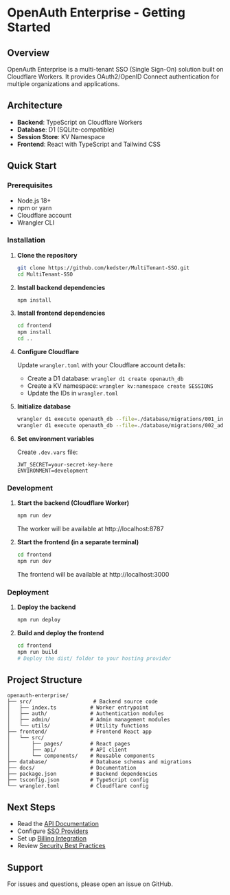# OpenAuth Enterprise - Getting Started

## Overview

OpenAuth Enterprise is a multi-tenant SSO (Single Sign-On) solution built on Cloudflare Workers. It provides OAuth2/OpenID Connect authentication for multiple organizations and applications.

## Architecture

- **Backend**: TypeScript on Cloudflare Workers
- **Database**: D1 (SQLite-compatible)
- **Session Store**: KV Namespace
- **Frontend**: React with TypeScript and Tailwind CSS

## Quick Start

### Prerequisites

- Node.js 18+
- npm or yarn
- Cloudflare account
- Wrangler CLI

### Installation

1. **Clone the repository**
   ```bash
   git clone https://github.com/kedster/MultiTenant-SSO.git
   cd MultiTenant-SSO
   ```

2. **Install backend dependencies**
   ```bash
   npm install
   ```

3. **Install frontend dependencies**
   ```bash
   cd frontend
   npm install
   cd ..
   ```

4. **Configure Cloudflare**
   
   Update `wrangler.toml` with your Cloudflare account details:
   - Create a D1 database: `wrangler d1 create openauth_db`
   - Create a KV namespace: `wrangler kv:namespace create SESSIONS`
   - Update the IDs in `wrangler.toml`

5. **Initialize database**
   ```bash
   wrangler d1 execute openauth_db --file=./database/migrations/001_initial_schema.sql
   wrangler d1 execute openauth_db --file=./database/migrations/002_add_sso_billing.sql
   ```

6. **Set environment variables**
   
   Create `.dev.vars` file:
   ```
   JWT_SECRET=your-secret-key-here
   ENVIRONMENT=development
   ```

### Development

1. **Start the backend (Cloudflare Worker)**
   ```bash
   npm run dev
   ```
   The worker will be available at http://localhost:8787

2. **Start the frontend (in a separate terminal)**
   ```bash
   cd frontend
   npm run dev
   ```
   The frontend will be available at http://localhost:3000

### Deployment

1. **Deploy the backend**
   ```bash
   npm run deploy
   ```

2. **Build and deploy the frontend**
   ```bash
   cd frontend
   npm run build
   # Deploy the dist/ folder to your hosting provider
   ```

## Project Structure

```
openauth-enterprise/
├── src/                    # Backend source code
│   ├── index.ts           # Worker entrypoint
│   ├── auth/              # Authentication modules
│   ├── admin/             # Admin management modules
│   └── utils/             # Utility functions
├── frontend/              # Frontend React app
│   └── src/
│       ├── pages/         # React pages
│       ├── api/           # API client
│       └── components/    # Reusable components
├── database/              # Database schemas and migrations
├── docs/                  # Documentation
├── package.json           # Backend dependencies
├── tsconfig.json          # TypeScript config
└── wrangler.toml          # Cloudflare config
```

## Next Steps

- Read the [API Documentation](./API.md)
- Configure [SSO Providers](./SSO_SETUP.md)
- Set up [Billing Integration](./BILLING.md)
- Review [Security Best Practices](./SECURITY.md)

## Support

For issues and questions, please open an issue on GitHub.
